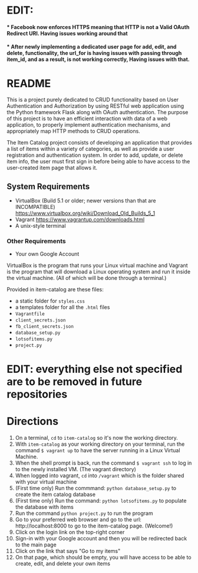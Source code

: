 # EDIT:
#### * Facebook now enforces HTTPS meaning that HTTP is not a Valid OAuth Redirect URI. Having issues working around that
#### * After newly implementing a dedicated user page for add, edit, and delete, functionality, the url_for is having issues with passing through item_id, and as a result, is not working correctly, Having issues with that.


# README
This is a project purely dedicated to CRUD functionality based on User Authentication and Authorization by using RESTful web application using the Python framework Flask along with OAuth authentication. The purpose of this project is to have an efficient interaction with data of a web application, to properly implement authentication mechanisms, and appropriately map HTTP methods to CRUD operations.

The Item Catalog project consists of developing an application that provides a list of items within a variety of categories, as well as provide a user registration and authentication system. In order to add, update, or delete item info, the user must first sign in before being able to have access to the user-created item page that allows it.

## System Requirements
* VirtualBox 
(Build 5.1 or older; newer versions than that are INCOMPATIBLE)
https://www.virtualbox.org/wiki/Download_Old_Builds_5_1
* Vagrant
https://www.vagrantup.com/downloads.html
* A unix-style terminal

### Other Requirements
* Your own Google Account

VirtualBox is the program that runs your Linux virtual machine and Vagrant is the program that will download a Linux operating system and run it inside the virtual machine. (All of which will be done through a terminal.)

Provided in item-catalog are these files:
* a static folder for `styles.css`
* a templates folder for all the `.html` files
* `Vagrantfile`
* `client_secrets.json`
* `fb_client_secrets.json`
* `database_setup.py`
* `lotsofitems.py`
* `project.py`

# EDIT: everything else not specified are to be removed in future repositories

# Directions
1. On a terminal, `cd` to `item-catalog` so it's now the working directory.
2. With `item-catalog` as your working directory on your terminal, run the command `$ vagrant up` to have the server running in a Linux Virtual Machine.
3. When the shell prompt is back, run the command `$ vagrant ssh` to log in to the newly installed VM. (The vagrant directory)
4. When logged into vagrant, `cd` into `/vagrant` which is the folder shared with your virtual machine
5. (First time only) Run the commmand: `python database_setup.py` to create the item catalog database
6. (First time only) Run the command: `python lotsofitems.py` to populate the database with items
7. Run the command `python project.py` to run the program 
8. Go to your preferred web browser and go to the url: http://localhost:8000 to go to the item-catalog page. (Welcome!)
9. Click on the login link on the top-right corner
10. Sign-in with your Google account and then you will be redirected back to the main page
11. Click on the link that says "Go to my items"
12. On that page, which should be empty, you will have access to be able to create, edit, and delete your own items


